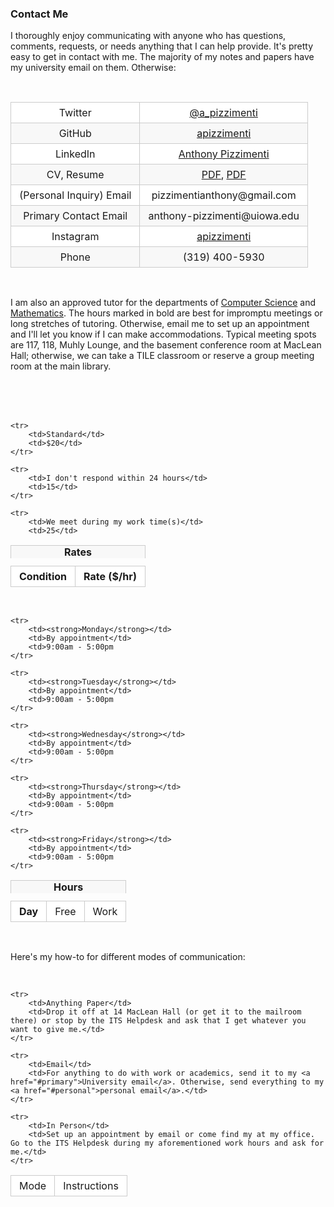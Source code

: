 ### Contact Me

I thoroughly enjoy communicating with anyone who has questions, comments, requests, or needs anything that
I can help provide. It's pretty easy to get in contact with me. The majority of my notes and papers have my university
email on them. Otherwise:

</br>

<style>

	span {
		height: 10px;
	}
	
	table {
  		padding: 0;
  		margin-left: auto;
  		margin-right: auto;
  	}
  	
  	table tr {
    	border-top: 1px solid #cccccc;
    	background-color: white;
    	margin: 0;
    	padding: 0;
    }
    
    table tr:nth-child(2n) {
      	background-color: #f8f8f8;
    }
    
    table tr th {
 	  	font-weight: bold;
   		border: 1px solid #cccccc;
      	text-align: center;
      	margin: 0;
      	padding: 6px 13px;
    }
    
    table tr td {
      	border: 1px solid #cccccc;
     	text-align: center;
      	margin: 0;
      	padding: 6px 13px;
    }
    
    table tr th :first-child, table tr td :first-child {
     	margin-top: 0;
    }
    
    table tr th :last-child, table tr td :last-child {
		margin-bottom: 0;
	}
	
	table caption {
	   background-color: #f8f8f8;
	   border-left: 1px solid #cccccc;
	   border-right: 1px solid #cccccc;
	   border-top: 1px solid #cccccc;
	   font-weight: bold;
	}
</style>

<table>
    <tr>
        <td>Twitter</td>
        <td><a href=https://twitter.com/a_pizzimenti>@a_pizzimenti</a></td>
    </tr>
    <tr>
        <td>GitHub</td>
        <td><a href=https://github.com/apizzimenti>apizzimenti</a></td>
    </tr>
    <tr>
        <td>LinkedIn</td>
        <td><a href=https://www.linkedin.com/in/anthony-pizzimenti>Anthony Pizzimenti</a></td>
    </tr>
    <tr>
        <td>CV, Resume</td>
        <td><a href=https://www.dropbox.com/s/t40jdqz0sqo7h35/CV.pdf?dl=0>PDF</a>, <a href=https://www.dropbox.com/s/z9pf0tlebfatpsn/Resume.pdf?dl=0>PDF</a></td>
    </tr>
    <tr>
        <td><a name="personal">(Personal Inquiry) Email</a></td>
        <td>pizzimentianthony@gmail.com</td>
    </tr>
    <tr>
        <td><a name="primary">Primary Contact Email</a></td>
        <td>anthony-pizzimenti@uiowa.edu</td>
    </tr>
    <tr>
        <td>Instagram</td>
        <td><a href=https://www.instagram.com/apizzimenti>apizzimenti</a></td>
    </tr>
    <tr>
    	<td>Phone</td>
    	<td>(319) 400-5930</td>
    </tr>
<table>

</br>

I am also an approved tutor for the departments of [Computer Science](https://cs.uiowa.edu/resources/approved-tutors) and [Mathematics](https://math.uiowa.edu/undergraduate-program/tutoring-resources). The hours marked in bold are best for impromptu meetings or long stretches of tutoring. Otherwise, email me to set up an appointment and I'll let you know if I can make accommodations. Typical meeting spots are 117, 118, Muhly Lounge, and the basement conference room at MacLean Hall; otherwise, we can take a TILE classroom or reserve a group meeting room at the main library.

</br>
</br>

<table>
    <caption>Rates</caption>
    <thead>
        <tr>
            <td><strong>Condition</strong></td>
            <td><strong>Rate ($/hr)</strong>
        </tr>
    </thead>
    
    <tr>
        <td>Standard</td>
        <td>$20</td>
    </tr>
    
    <tr>
        <td>I don't respond within 24 hours</td>
        <td>15</td>
    </tr>
    
    <tr>
        <td>We meet during my work time(s)</td>
        <td>25</td>
</table>

</br>

<table>
    <caption>Hours</caption>
	<thead>
	   <tr>
	       <td><strong>Day</strong></td>
	       <td>Free</td>
	       <td>Work</td>
		</tr>
	</thead>
	
	<tr>
		<td><strong>Monday</strong></td>
		<td>By appointment</td>
		<td>9:00am - 5:00pm
	</tr>
	
	<tr>
		<td><strong>Tuesday</strong></td>
		<td>By appointment</td>
		<td>9:00am - 5:00pm
	</tr>
	
	<tr>
		<td><strong>Wednesday</strong></td>
		<td>By appointment</td>
		<td>9:00am - 5:00pm
	</tr>
	
	<tr>
		<td><strong>Thursday</strong></td>
		<td>By appointment</td>
		<td>9:00am - 5:00pm
	</tr>
	
	<tr>
		<td><strong>Friday</strong></td>
		<td>By appointment</td>
		<td>9:00am - 5:00pm
	</tr>
</table>

</br>

Here's my how-to for different modes of communication:


</br>

<table>
	<thead>
		<tr>
			<td>Mode</td>
			<td>Instructions</td>
		</tr>
	</thead>
	
	<tr>
		<td>Anything Paper</td>
		<td>Drop it off at 14 MacLean Hall (or get it to the mailroom there) or stop by the ITS Helpdesk and ask that I get whatever you want to give me.</td>
	</tr>
	
	<tr>
		<td>Email</td>
		<td>For anything to do with work or academics, send it to my <a href="#primary">University email</a>. Otherwise, send everything to my <a href="#personal">personal email</a>.</td>
	</tr>
	
	<tr>
		<td>In Person</td>
		<td>Set up an appointment by email or come find my at my office. Go to the ITS Helpdesk during my aforementioned work hours and ask for me.</td>
	</tr>
</table>

</br>